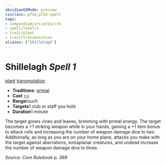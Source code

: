 ```yaml
---
obsidianUIMode: preview
cssclass: pf2e,pf2e-spell
tags:
- compendium/src/pf2e/crb
- spell/level/1
- trait/plant
- trait/transmutation
aliases: ["Shillelagh"]
---
```

# Shillelagh *Spell 1*   
[plant](../../Rules/traits/plant.md)  [transmutation](../../Rules/traits/transmutation.md)  

- **Traditions**: [primal](../../Rules/traits/primal.md)
- **Cast** [>>](../../Rules/core-rulebook/chapter-9-playing-the-game.md#Actions "Two-Action") 
- **Range**touch
- **Targets**1 club or staff you hold
- **Duration**1 minute

The target grows vines and leaves, brimming with primal energy. The target becomes a +1 striking weapon while in your hands, gaining a +1 item bonus to attack rolls and increasing the number of weapon damage dice to two. Additionally, as long as you are on your home plane, attacks you make with the target against aberrations, extraplanar creatures, and undead increase the number of weapon damage dice to three.

*Source: Core Rulebook p. 369*